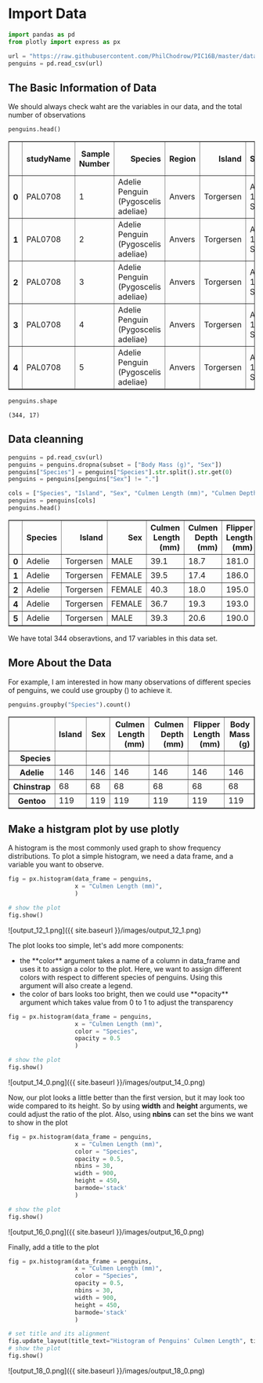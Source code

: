 # Import Data


```python
import pandas as pd
from plotly import express as px

url = "https://raw.githubusercontent.com/PhilChodrow/PIC16B/master/datasets/palmer_penguins.csv"
penguins = pd.read_csv(url)
```

## The Basic Information of Data

We should always check waht are the variables in our data, and the total number of observations


```python
penguins.head()
```




<div>
<style scoped>
    .dataframe tbody tr th:only-of-type {
        vertical-align: middle;
    }

    .dataframe tbody tr th {
        vertical-align: top;
    }

    .dataframe thead th {
        text-align: right;
    }
</style>
<table border="1" class="dataframe">
  <thead>
    <tr style="text-align: right;">
      <th></th>
      <th>studyName</th>
      <th>Sample Number</th>
      <th>Species</th>
      <th>Region</th>
      <th>Island</th>
      <th>Stage</th>
      <th>Individual ID</th>
      <th>Clutch Completion</th>
      <th>Date Egg</th>
      <th>Culmen Length (mm)</th>
      <th>Culmen Depth (mm)</th>
      <th>Flipper Length (mm)</th>
      <th>Body Mass (g)</th>
      <th>Sex</th>
      <th>Delta 15 N (o/oo)</th>
      <th>Delta 13 C (o/oo)</th>
      <th>Comments</th>
    </tr>
  </thead>
  <tbody>
    <tr>
      <th>0</th>
      <td>PAL0708</td>
      <td>1</td>
      <td>Adelie Penguin (Pygoscelis adeliae)</td>
      <td>Anvers</td>
      <td>Torgersen</td>
      <td>Adult, 1 Egg Stage</td>
      <td>N1A1</td>
      <td>Yes</td>
      <td>11/11/07</td>
      <td>39.1</td>
      <td>18.7</td>
      <td>181.0</td>
      <td>3750.0</td>
      <td>MALE</td>
      <td>NaN</td>
      <td>NaN</td>
      <td>Not enough blood for isotopes.</td>
    </tr>
    <tr>
      <th>1</th>
      <td>PAL0708</td>
      <td>2</td>
      <td>Adelie Penguin (Pygoscelis adeliae)</td>
      <td>Anvers</td>
      <td>Torgersen</td>
      <td>Adult, 1 Egg Stage</td>
      <td>N1A2</td>
      <td>Yes</td>
      <td>11/11/07</td>
      <td>39.5</td>
      <td>17.4</td>
      <td>186.0</td>
      <td>3800.0</td>
      <td>FEMALE</td>
      <td>8.94956</td>
      <td>-24.69454</td>
      <td>NaN</td>
    </tr>
    <tr>
      <th>2</th>
      <td>PAL0708</td>
      <td>3</td>
      <td>Adelie Penguin (Pygoscelis adeliae)</td>
      <td>Anvers</td>
      <td>Torgersen</td>
      <td>Adult, 1 Egg Stage</td>
      <td>N2A1</td>
      <td>Yes</td>
      <td>11/16/07</td>
      <td>40.3</td>
      <td>18.0</td>
      <td>195.0</td>
      <td>3250.0</td>
      <td>FEMALE</td>
      <td>8.36821</td>
      <td>-25.33302</td>
      <td>NaN</td>
    </tr>
    <tr>
      <th>3</th>
      <td>PAL0708</td>
      <td>4</td>
      <td>Adelie Penguin (Pygoscelis adeliae)</td>
      <td>Anvers</td>
      <td>Torgersen</td>
      <td>Adult, 1 Egg Stage</td>
      <td>N2A2</td>
      <td>Yes</td>
      <td>11/16/07</td>
      <td>NaN</td>
      <td>NaN</td>
      <td>NaN</td>
      <td>NaN</td>
      <td>NaN</td>
      <td>NaN</td>
      <td>NaN</td>
      <td>Adult not sampled.</td>
    </tr>
    <tr>
      <th>4</th>
      <td>PAL0708</td>
      <td>5</td>
      <td>Adelie Penguin (Pygoscelis adeliae)</td>
      <td>Anvers</td>
      <td>Torgersen</td>
      <td>Adult, 1 Egg Stage</td>
      <td>N3A1</td>
      <td>Yes</td>
      <td>11/16/07</td>
      <td>36.7</td>
      <td>19.3</td>
      <td>193.0</td>
      <td>3450.0</td>
      <td>FEMALE</td>
      <td>8.76651</td>
      <td>-25.32426</td>
      <td>NaN</td>
    </tr>
  </tbody>
</table>
</div>




```python
penguins.shape
```




    (344, 17)



## Data cleanning


```python
penguins = pd.read_csv(url)
penguins = penguins.dropna(subset = ["Body Mass (g)", "Sex"])
penguins["Species"] = penguins["Species"].str.split().str.get(0)
penguins = penguins[penguins["Sex"] != "."]

cols = ["Species", "Island", "Sex", "Culmen Length (mm)", "Culmen Depth (mm)", "Flipper Length (mm)", "Body Mass (g)"]
penguins = penguins[cols]
penguins.head()
```




<div>
<style scoped>
    .dataframe tbody tr th:only-of-type {
        vertical-align: middle;
    }

    .dataframe tbody tr th {
        vertical-align: top;
    }

    .dataframe thead th {
        text-align: right;
    }
</style>
<table border="1" class="dataframe">
  <thead>
    <tr style="text-align: right;">
      <th></th>
      <th>Species</th>
      <th>Island</th>
      <th>Sex</th>
      <th>Culmen Length (mm)</th>
      <th>Culmen Depth (mm)</th>
      <th>Flipper Length (mm)</th>
      <th>Body Mass (g)</th>
    </tr>
  </thead>
  <tbody>
    <tr>
      <th>0</th>
      <td>Adelie</td>
      <td>Torgersen</td>
      <td>MALE</td>
      <td>39.1</td>
      <td>18.7</td>
      <td>181.0</td>
      <td>3750.0</td>
    </tr>
    <tr>
      <th>1</th>
      <td>Adelie</td>
      <td>Torgersen</td>
      <td>FEMALE</td>
      <td>39.5</td>
      <td>17.4</td>
      <td>186.0</td>
      <td>3800.0</td>
    </tr>
    <tr>
      <th>2</th>
      <td>Adelie</td>
      <td>Torgersen</td>
      <td>FEMALE</td>
      <td>40.3</td>
      <td>18.0</td>
      <td>195.0</td>
      <td>3250.0</td>
    </tr>
    <tr>
      <th>4</th>
      <td>Adelie</td>
      <td>Torgersen</td>
      <td>FEMALE</td>
      <td>36.7</td>
      <td>19.3</td>
      <td>193.0</td>
      <td>3450.0</td>
    </tr>
    <tr>
      <th>5</th>
      <td>Adelie</td>
      <td>Torgersen</td>
      <td>MALE</td>
      <td>39.3</td>
      <td>20.6</td>
      <td>190.0</td>
      <td>3650.0</td>
    </tr>
  </tbody>
</table>
</div>



We have total 344 obseravtions, and 17 variables in this data set.

## More About the Data

For example, I am interested in how many observations of different species of penguins, we could use groupby ()  to achieve it.


```python
penguins.groupby("Species").count()
```




<div>
<style scoped>
    .dataframe tbody tr th:only-of-type {
        vertical-align: middle;
    }

    .dataframe tbody tr th {
        vertical-align: top;
    }

    .dataframe thead th {
        text-align: right;
    }
</style>
<table border="1" class="dataframe">
  <thead>
    <tr style="text-align: right;">
      <th></th>
      <th>Island</th>
      <th>Sex</th>
      <th>Culmen Length (mm)</th>
      <th>Culmen Depth (mm)</th>
      <th>Flipper Length (mm)</th>
      <th>Body Mass (g)</th>
    </tr>
    <tr>
      <th>Species</th>
      <th></th>
      <th></th>
      <th></th>
      <th></th>
      <th></th>
      <th></th>
    </tr>
  </thead>
  <tbody>
    <tr>
      <th>Adelie</th>
      <td>146</td>
      <td>146</td>
      <td>146</td>
      <td>146</td>
      <td>146</td>
      <td>146</td>
    </tr>
    <tr>
      <th>Chinstrap</th>
      <td>68</td>
      <td>68</td>
      <td>68</td>
      <td>68</td>
      <td>68</td>
      <td>68</td>
    </tr>
    <tr>
      <th>Gentoo</th>
      <td>119</td>
      <td>119</td>
      <td>119</td>
      <td>119</td>
      <td>119</td>
      <td>119</td>
    </tr>
  </tbody>
</table>
</div>



## Make a histgram plot by use plotly

A histogram is the most commonly used graph to show frequency distributions. To plot a simple histogram, we need a data frame, and a variable you want to observe.


```python
fig = px.histogram(data_frame = penguins, 
                   x = "Culmen Length (mm)", 
                   )

# show the plot
fig.show()
```

![output_12_1.png]({{ site.baseurl }}/images/output_12_1.png)

The plot looks too simple, let's add more components:

<ul>
    <li>the **color** argument takes a name of a column in data_frame and uses it to assign a color to the plot. Here, we want to assign different colors with respect to different species of penguins. Using this argument will also create a legend.</li>
    <li>the color of bars looks too bright, then we could use **opacity** argument which takes value from 0 to 1 to adjust the transparency</li>
</ul>



```python
fig = px.histogram(data_frame = penguins, 
                   x = "Culmen Length (mm)", 
                   color = "Species",
                   opacity = 0.5
                   )

# show the plot
fig.show()
```

![output_14_0.png]({{ site.baseurl }}/images/output_14_0.png)

Now, our plot looks a little better than the first version, but it may look too wide compared to its height. So by using **width** and **height** arguments, we could adjust the ratio of the plot. Also, using **nbins** can set the bins we want to show in the plot 


```python
fig = px.histogram(data_frame = penguins, 
                   x = "Culmen Length (mm)", 
                   color = "Species",
                   opacity = 0.5,
                   nbins = 30, 
                   width = 900,
                   height = 450,
                   barmode='stack'
                   )

# show the plot
fig.show()
```

![output_16_0.png]({{ site.baseurl }}/images/output_16_0.png)

Finally, add a title to the plot


```python
fig = px.histogram(data_frame = penguins, 
                   x = "Culmen Length (mm)", 
                   color = "Species",
                   opacity = 0.5,
                   nbins = 30, 
                   width = 900,
                   height = 450,
                   barmode='stack'
                   )

# set title and its alignment
fig.update_layout(title_text="Histogram of Penguins' Culmen Length", title_x=0.5, title_y=0.92)
# show the plot
fig.show()
```
![output_18_0.png]({{ site.baseurl }}/images/output_18_0.png)